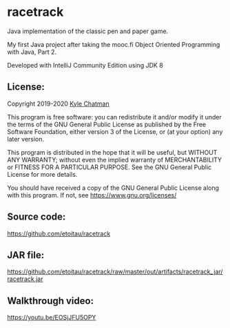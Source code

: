 # racetrack
Java implementation of the classic pen and paper game.

My first Java project after taking the mooc.fi Object Oriented Programming with Java, Part 2.

Developed with IntelliJ Community Edition using JDK 8

## License:
Copyright 2019-2020 [Kyle Chatman](http://www.kchatman.com)

This program is free software: you can redistribute it and/or modify
it under the terms of the GNU General Public License as published by
the Free Software Foundation, either version 3 of the License, or
(at your option) any later version.

This program is distributed in the hope that it will be useful,
but WITHOUT ANY WARRANTY; without even the implied warranty of
MERCHANTABILITY or FITNESS FOR A PARTICULAR PURPOSE.  See the
GNU General Public License for more details.

You should have received a copy of the GNU General Public License
along with this program.  If not, see https://www.gnu.org/licenses/

## Source code:
https://github.com/etoitau/racetrack

## JAR file:
https://github.com/etoitau/racetrack/raw/master/out/artifacts/racetrack_jar/racetrack.jar

## Walkthrough video:
https://youtu.be/EOSjJFU5OPY